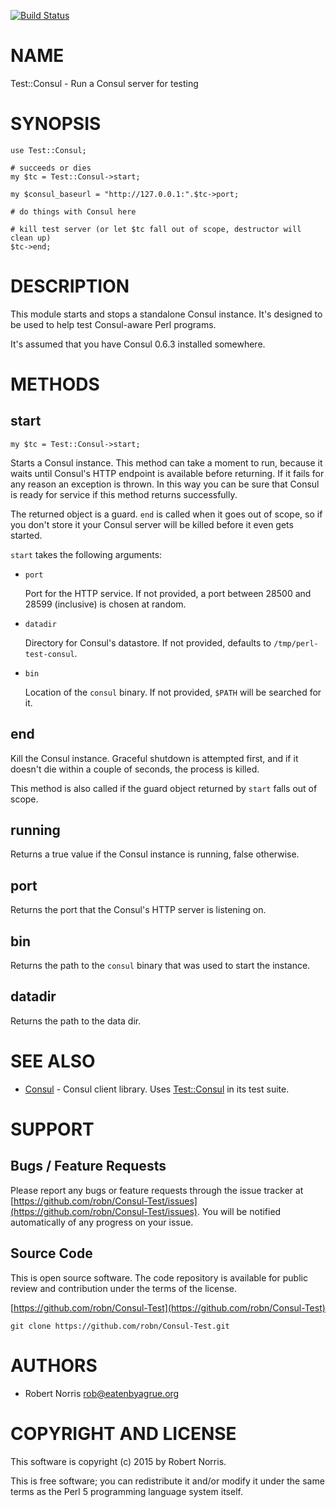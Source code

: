 [![Build Status](https://secure.travis-ci.org/robn/Test-Consul.png)](http://travis-ci.org/robn/Test-Consul)

# NAME

Test::Consul - Run a Consul server for testing

# SYNOPSIS

    use Test::Consul;
    
    # succeeds or dies
    my $tc = Test::Consul->start;
    
    my $consul_baseurl = "http://127.0.0.1:".$tc->port;
    
    # do things with Consul here
    
    # kill test server (or let $tc fall out of scope, destructor will clean up)
    $tc->end;

# DESCRIPTION

This module starts and stops a standalone Consul instance. It's designed to be
used to help test Consul-aware Perl programs.

It's assumed that you have Consul 0.6.3 installed somewhere.

# METHODS

## start

    my $tc = Test::Consul->start;

Starts a Consul instance. This method can take a moment to run, because it
waits until Consul's HTTP endpoint is available before returning. If it fails
for any reason an exception is thrown. In this way you can be sure that Consul
is ready for service if this method returns successfully.

The returned object is a guard. `end` is called when it goes out of scope, so
if you don't store it your Consul server will be killed before it even gets
started.

`start` takes the following arguments:

- `port`

    Port for the HTTP service. If not provided, a port between 28500 and 28599
    (inclusive) is chosen at random.

- `datadir`

    Directory for Consul's datastore. If not provided, defaults to
    `/tmp/perl-test-consul`.

- `bin`

    Location of the `consul` binary. If not provided, `$PATH` will be searched
    for it.

## end

Kill the Consul instance. Graceful shutdown is attempted first, and if it
doesn't die within a couple of seconds, the process is killed.

This method is also called if the guard object returned by `start` falls out
of scope.

## running

Returns a true value if the Consul instance is running, false otherwise.

## port

Returns the port that the Consul's HTTP server is listening on.

## bin

Returns the path to the `consul` binary that was used to start the instance.

## datadir

Returns the path to the data dir.

# SEE ALSO

- [Consul](https://metacpan.org/pod/Consul) - Consul client library. Uses [Test::Consul](https://metacpan.org/pod/Test::Consul) in its test suite.

# SUPPORT

## Bugs / Feature Requests

Please report any bugs or feature requests through the issue tracker
at [https://github.com/robn/Consul-Test/issues](https://github.com/robn/Consul-Test/issues).
You will be notified automatically of any progress on your issue.

## Source Code

This is open source software. The code repository is available for
public review and contribution under the terms of the license.

[https://github.com/robn/Consul-Test](https://github.com/robn/Consul-Test)

    git clone https://github.com/robn/Consul-Test.git

# AUTHORS

- Robert Norris <rob@eatenbyagrue.org>

# COPYRIGHT AND LICENSE

This software is copyright (c) 2015 by Robert Norris.

This is free software; you can redistribute it and/or modify it under
the same terms as the Perl 5 programming language system itself.
